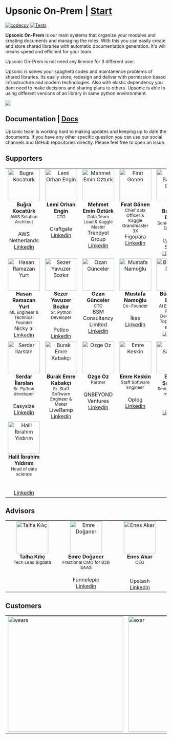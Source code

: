 # Upsonic On-Prem | [Start](https://docs.upsonic.co/on-prem/getting_started)

[![codecov](https://codecov.io/gh/Upsonic/Server/graph/badge.svg?token=6FRKWHXYLA)](https://codecov.io/gh/Upsonic/Server)
[![Tests](https://github.com/Upsonic/Server/actions/workflows/tests.yaml/badge.svg)](https://github.com/Upsonic/Server/actions/workflows/tests.yaml)

**Upsonic On-Prem** is our main systems that organize your modules and creating documents and managing the roles. With this you can easily create and store shared libraries with automatic documentation generation. It's will means speed and efficient for your team.

<Note>Upsonic On-Prem is not need any licence for 3 different user.</Note>

Upsonic is solves your spaghetti codes and maintanence problems of shared libraries. Its easily store, redesign and deliver with permission based infrastructure and modern technologies. Also with elastic dependency you dont need to make decisions and sharing plans to others. Upsonic is able to using different versions of an library in same python envinronment.

<a href="https://docs.upsonic.co/on-prem/getting_started"><img src="https://github.com/Upsonic/Server/assets/41792982/885cedea-5bbf-4474-87bf-12b72195ea6b"></a>

## Documentation | [Docs](https://docs.upsonic.co/)


Upsonic team is working hard to making updates and keeping up to date the documents. If you have any other specific question you can use our social channels and GitHub repositories directly. Please feel free to open an issue.



 
## Supporters


<table>
  <tbody>
    <tr>
      <td align="center" valign="top" width="14.28%"><img src="https://github.com/Upsonic/Upsonic/assets/41792982/b4f4ad18-796e-46ce-9c5a-a50ebaf7f2fe" width="100px;" alt="Bugra Kocaturk"/><br /><b>Buğra Kocatürk</b><br /> <sub>AWS Solution Architect </sub><br /><br /> AWS Netherlands <br /><a href="https://www.linkedin.com/in/bugrakocaturk/" title="Linkedin">Linkedin</a></td>
      <td align="center" valign="top" width="14.28%"><img src="https://github.com/Upsonic/Upsonic/assets/41792982/99307f93-4841-4abb-8ae0-e5e25c75e840" width="100px;" alt="Lemi Orhan Engin"/><br /><b>Lemi Orhan Engin</b><br /> <sub>CTO </sub><br /><br /> Craftgate <br /><a href="https://www.linkedin.com/in/lemiorhan/" title="Linkedin">Linkedin</a></td>
      <td align="center" valign="top" width="14.28%"><img src="https://github.com/Upsonic/Upsonic/assets/41792982/f47a040c-3d38-4965-82ac-27ee064cb501" width="100px;" alt="Mehmet Emin Ozturk"/><br /><b>Mehmet Emin Öztürk</b><br /> <sub>Data Team Lead & Kaggle Master  </sub><br /> Trendyol Group <br /><a href="https://www.linkedin.com/in/meminozturk/" title="Linkedin">Linkedin</a></td>
      <td align="center" valign="top" width="14.28%"><img src="https://github.com/Upsonic/Upsonic/assets/41792982/82388171-1bd8-460c-b7f2-322f94b13707" width="100px;" alt="Firat Gonen"/><br /><b>Fırat Gönen</b><br /> <sub>Chief data Officer & Kaggle Grandmaster 3X </sub><br /> Figopara <br /><a href="https://www.linkedin.com/in/ffgonen/" title="Linkedin">Linkedin</a></td>      
      <td align="center" valign="top" width="14.28%"><img src="https://github.com/Upsonic/.github/assets/41792982/7c48bc50-802c-4a27-a61b-d7c12be613de" width="100px;" alt="Arda Batuhan Demir"/><br /><b>Arda Batuhan Demir</b><br /> <sub>Senior DevOps Engineer</sub><br /><br /> Lyrebird Studio <br /><a href="https://www.linkedin.com/in/arda-batuhan-demir/" title="Linkedin">Linkedin</a></td>   </tr>   
      <td align="center" valign="top" width="14.28%"><img src="https://github.com/Upsonic/.github/assets/41792982/c27c42e1-ac96-409f-a0c8-aa53a6bfc45a" width="100px;" alt="Hasan Ramazan Yurt"/><br /><b>Hasan Ramazan Yurt</b><br /> <sub>ML Engineer & Technical Founder </sub><br /> Nicky ai <br /><a href="https://www.linkedin.com/in/hryurt/" title="Linkedin">Linkedin</a></td>   
      <td align="center" valign="top" width="14.28%"><img src="https://github.com/Upsonic/.github/assets/41792982/ad85d012-cf76-4fb1-a523-b1474139cd38" width="100px;" alt="Sezer Yavuzer Bozkır"/><br /><b>Sezer Yavuzer Bozkır</b><br /> <sub>Sr. Python Developer </sub><br /><br /> Petleo <br /><a href="https://www.linkedin.com/in/sezerbozkir/" title="Linkedin">Linkedin</a></td>        
      <td align="center" valign="top" width="14.28%"><img src="https://github.com/Upsonic/.github/assets/41792982/13e9f673-88cd-4190-b7e3-9134fe0a4f50" width="100px;" alt="Ozan Günceler"/><br /><b>Ozan Günceler</b><br /> <sub>CTO </sub><br /> BSM Consultancy Limited <br /><a href="https://www.linkedin.com/in/ozangunceler/" title="Linkedin">Linkedin</a></td>         
    <td align="center" valign="top" width="14.28%"><img src="https://github.com/Upsonic/.github/assets/41792982/cfe14741-42c2-4343-892d-f7654f1e9994" width="100px;" alt="Mustafa Namoğlu"/><br /><b>Mustafa Namoğlu</b><br /> <sub>Co-Founder </sub><br /><br /> İkas <br /><a href="https://www.linkedin.com/in/namoglu/" title="Linkedin">Linkedin</a></td>
    <td align="center" valign="top" width="14.28%"><img src="https://github.com/Upsonic/.github/assets/41792982/98ff9855-b245-4b7b-8763-90bd9f45bceb" width="100px;" alt="Bünyamin Ergen"/><br /><b>Bünyamin Ergen</b><br /> <sub>AI Engineer & Python Developer & Top Ai Voice </sub><br /> eTaşın <br /><a href="https://www.linkedin.com/in/bunyaminergen/" title="Linkedin">Linkedin</a></td>     </tr>     
    <td align="center" valign="top" width="14.28%"><img src="https://github.com/Upsonic/.github/assets/41792982/657025f3-23e3-4c4b-8753-248378fdfd9e" width="100px;" alt="Serdar İlarslan"/><br /><b>Serdar İlarslan</b><br /> <sub>Sr. Python developer </sub><br /><br /> Easysize <br /><a href="https://www.linkedin.com/in/serdarilarslan/" title="Linkedin">Linkedin</a></td>         
    <td align="center" valign="top" width="14.28%"><img src="https://github.com/Upsonic/.github/assets/41792982/2a0d11ea-9185-4da5-8a5c-990b7f58ce2f" width="100px;" alt="Burak Emre Kabakçı"/><br /><b>Burak Emre Kabakçı</b><br /> <sub>Sr. Staff Software Engineer & Maker </sub><br /> LiveRamp <br /><a href="https://www.linkedin.com/in/burak-emre-kabakc%C4%B1-15b2bb33/" title="Linkedin">Linkedin</a></td> 
    <td align="center" valign="top" width="14.28%"><img src="https://github.com/Upsonic/.github/assets/41792982/0de9cc2d-1f86-46ce-9533-46688c1c836a" width="100px;" alt="Ozge Oz"/><br /><b>Ozge Oz</b><br /> <sub>Partner </sub><br /><br /> QNBEYOND Ventures <br /><a href="https://www.linkedin.com/in/ozge-oz/" title="Linkedin">Linkedin</a></td>   
    <td align="center" valign="top" width="14.28%"><img src="https://github.com/Upsonic/.github/assets/41792982/cc4baafd-973b-490a-91fd-1e2caeeded32" width="100px;" alt="Emre Keskin"/><br /><b>Emre Keskin</b><br /> <sub>Staff Software Engineer </sub><br /><br /> Oplog <br /><a href="https://www.linkedin.com/in/emrekesk-in/" title="Linkedin">Linkedin</a></td> 
    <td align="center" valign="top" width="14.28%"><img src="https://github.com/Upsonic/.github/assets/41792982/efeb160a-e47f-46ec-ac0e-c2b5680f4cd5" width="100px;" alt="Emrah Samdan"/><br /><b>Emrah Şamdan</b><br /> <sub>Senior product manager</sub><br /><br /> <br /><a href="https://www.linkedin.com/in/emrahsamdan/" title="Linkedin">Linkedin</a></td>   
  </tr> 
 <td align="center" valign="top" width="14.28%"><img src="https://github.com/Upsonic/.github/assets/41792982/58a2962f-499b-4b65-88e4-d5fe3e2080c4" width="100px;" alt="Halil İbrahim Yıldırım"/><br /><b>Halil İbrahim Yıldırım</b><br /> <sub>Head of data science</sub><br /><br /> <br /><a href="https://www.linkedin.com/in/halilibrahimyildirim/" title="Linkedin">Linkedin</a></td>   
    </tr>    
  </tbody>
</table>


## Advisors


<table>
  <tbody>
    <tr>
    <td align="center" valign="top" width="14.28%"><img src="https://github.com/Upsonic/.github/assets/41792982/dc68e2be-4183-4aab-8f95-9f11d5d6061b" width="100px;" alt="Talha Kılıç"/><br /><b>Talha Kılıç</b><br /> <sub>Tech Lead Bigdata</sub><br /><br /> <br />    </td>        
    <td align="center" valign="top" width="14.28%"><img src="https://github.com/Upsonic/.github/assets/41792982/624efaa6-8a90-4598-bf4d-816fa8d32d12" width="100px;" alt="Emre Doğaner"/><br /><b>Emre Doğaner</b><br /> <sub>Fractional CMO for B2B SAAS</sub><br /><br /> Funnelepic<br /><a href="https://www.linkedin.com/in/emre-doganer/" title="Linkedin">Linkedin</a></td>         
      <td align="center" valign="top" width="14.28%"><img src="https://github.com/Upsonic/.github/assets/41792982/d722604a-22cc-4b0c-bca3-d2711461b8a0" width="100px;" alt="Enes Akar"/><br /><b>Enes Akar</b><br /> <sub>CEO</sub><br /><br /><br /> Upstash<br /><a href="https://www.linkedin.com/in/enesakar/" title="Linkedin">Linkedin</a></td> 
    </tr>    
  </tbody>
</table>



## Customers



<table>
   <tr>
      <td><a href="https://wears.com.tr/" target="_blank"><img src="https://github.com/Upsonic/Upsonic/assets/41792982/19f39eec-5251-45ce-837b-8e9db1df17ad" alt="wears" width = 360px></a></td>
       <td><a href="https://exar.com.tr/" target="_blank"><img src="https://github.com/Upsonic/Upsonic/assets/41792982/cf7d9753-97dc-4b9d-9847-4807fdbdd0e3" alt="exar" width = 360px></a></td>
  </tr>
</table>
